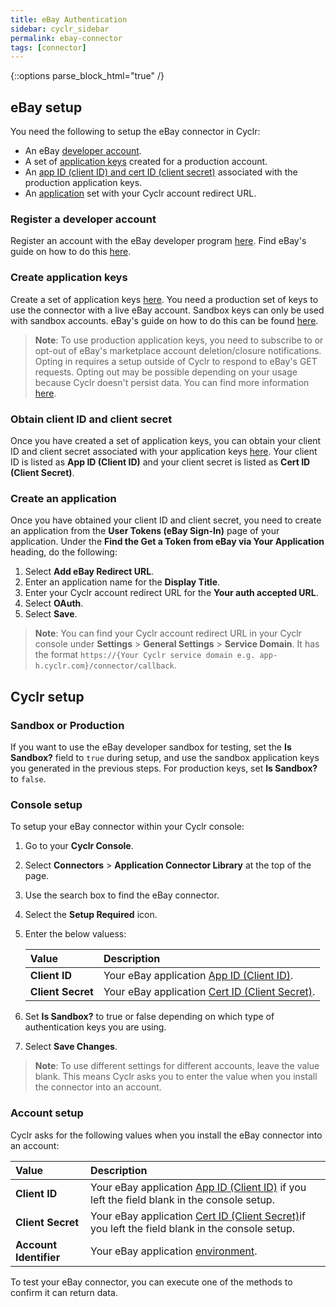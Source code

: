 ```yaml
---
title: eBay Authentication
sidebar: cyclr_sidebar
permalink: ebay-connector
tags: [connector]
---
```

{::options parse_block_html="true" /}
<section class="card py-5 my-5">
<a name="ebay-setup"></a>

# eBay setup

You need the following to setup the eBay connector in Cyclr:

-   An eBay [developer account](#register-a-developer-account).
-   A set of [application keys](#create-application-keys) created for a production account.
-   An [app ID (client ID) and cert ID (client secret)](#get-a-client-id-and-client-secret) associated with the production application keys.
-   An [application](#create-an-application) set with your Cyclr account redirect URL.

<a name="register-a-developer-account"></a>

### Register a developer account

Register an account with the eBay developer program [here](https://developer.ebay.com/). Find eBay's guide on how to do this [here](https://developer.ebay.com/api-docs/static/gs_join-the-ebay-developers-program.html).

<a name="create-application-keys"></a>

### Create application keys

Create a set of application keys [here](https://developer.ebay.com/my/keys). You need a production set of keys to use the connector with a live eBay account. Sandbox keys can only be used with sandbox accounts. eBay's guide on how to do this can be found [here](https://developer.ebay.com/api-docs/static/gs_create-the-ebay-api-keysets.html).

> **Note**: To use production application keys, you need to subscribe to or opt-out of eBay's marketplace account deletion/closure notifications. Opting in requires a setup outside of Cyclr to respond to eBay's GET requests. Opting out may be possible depending on your usage because Cyclr doesn't persist data. You can find more information [here](https://developer.ebay.com/marketplace-account-deletion).

<a name="obtain-client-id-and-client-secret"></a>

### Obtain client ID and client secret

Once you have created a set of application keys, you can obtain your client ID and client secret associated with your application keys [here](https://developer.ebay.com/my/keys). Your client ID is listed as **App ID (Client ID)** and your client secret is listed as **Cert ID (Client Secret)**.

<a name="create-an-application"></a>

### Create an application

Once you have obtained your client ID and client secret, you need to create an application from the **User Tokens (eBay Sign-In)** page of your application. Under the **Find the Get a Token from eBay via Your Application** heading, do the following:

1. Select **Add eBay Redirect URL**.
2. Enter an application name for the **Display Title**.
3. Enter your Cyclr account redirect URL for the **Your auth accepted URL**.
4. Select **OAuth**.
5. Select **Save**.

> **Note**: You can find your Cyclr account redirect URL in your Cyclr console under **Settings** > **General Settings** > **Service Domain**. It has the format `https://{Your Cyclr service domain e.g. app-h.cyclr.com}/connector/callback`.

<a name="cyclr-set-up"></a>

# Cyclr setup

<a name="sandbox-or-production"></a>

### Sandbox or Production

If you want to use the eBay developer sandbox for testing, set the **Is Sandbox?** field to `true` during setup, and use the sandbox application keys you generated in the previous steps. For production keys,  set **Is Sandbox?** to `false`.

<a name="console-setup"></a>

### Console setup

To setup your eBay connector within your Cyclr console:

1. Go to your **Cyclr Console**.
2. Select **Connectors** > **Application Connector Library** at the top of the page.
3. Use the search box to find the eBay connector.
4. Select the **Setup Required** icon.
5. Enter the below valuess:

    | **Value**     | **Description**                                                                  |
    |:--------------|:-------------------------------------------------------------------------------- |
    | **Client ID** | Your eBay application [App ID (Client ID)](#obtain-client-id-and-client-secret). |
    | **Client Secret** | Your eBay application [Cert ID (Client Secret)](#obtain-client-id-and-client-secret). |
6. Set **Is Sandbox?** to true or false depending on which type of authentication keys you are using.  
7. Select **Save Changes**.

> **Note**: To use different settings for different accounts, leave the value blank. This means Cyclr asks you to enter the value when you install the connector into an account.

<a name="account-setup"></a>

### Account setup

Cyclr asks for the following values when you install the eBay connector into an account:

| **Value**     | **Description**                                                                  |
|:--------------|:-------------------------------------------------------------------------------- |
| **Client ID** | Your eBay application [App ID (Client ID)](#obtain-client-id-and-client-secret) if you left the field blank in the console setup. |
| **Client Secret** | Your eBay application [Cert ID (Client Secret)](#obtain-client-id-and-client-secret)if you left the field blank in the console setup. |
| **Account Identifier** | Your eBay application [environment](#create-application-keys). |

To test your eBay connector, you can execute one of the methods to confirm it can return data.

</section>

